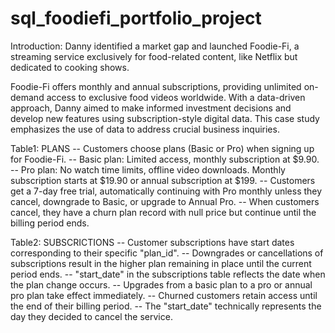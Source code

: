 # sql_foodiefi_portfolio_project

Introduction:
Danny identified a market gap and launched Foodie-Fi, a streaming service exclusively for food-related content, 
like Netflix but dedicated to cooking shows.

Foodie-Fi offers monthly and annual subscriptions, providing unlimited on-demand access to exclusive food videos 
worldwide. With a data-driven approach, Danny aimed to make informed investment decisions and develop new features
using subscription-style digital data. This case study emphasizes the use of data to address crucial business inquiries.

Table1: PLANS
-- Customers choose plans (Basic or Pro) when signing up for Foodie-Fi.
-- Basic plan: Limited access, monthly subscription at $9.90.
-- Pro plan: No watch time limits, offline video downloads. Monthly subscription starts at $19.90 or annual subscription at $199.
-- Customers get a 7-day free trial, automatically continuing with Pro monthly unless they cancel, downgrade to Basic, or upgrade to Annual Pro.
-- When customers cancel, they have a churn plan record with null price but continue until the billing period ends.

Table2: SUBSCRICTIONS
-- Customer subscriptions have start dates corresponding to their specific "plan_id". 
-- Downgrades or cancellations of subscriptions result in the higher plan remaining in place until the current period ends. 
-- "start_date" in the subscriptions table reflects the date when the plan change occurs.
-- Upgrades from a basic plan to a pro or annual pro plan take effect immediately. 
-- Churned customers retain access until the end of their billing period. 
-- The "start_date" technically represents the day they decided to cancel the service.
